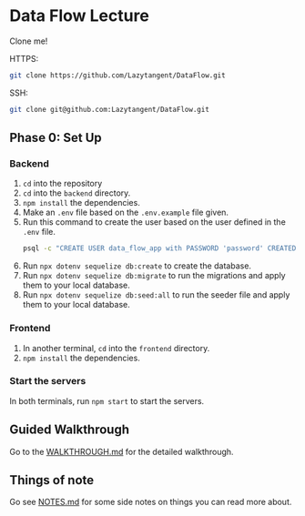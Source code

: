 # Data Flow Lecture

Clone me!

HTTPS:
```bash
git clone https://github.com/Lazytangent/DataFlow.git
```

SSH:
```bash
git clone git@github.com:Lazytangent/DataFlow.git
```

## Phase 0: Set Up
### Backend

1. `cd` into the repository
2. `cd` into the `backend` directory.
3. `npm install` the dependencies.
4. Make an `.env` file based on the `.env.example` file given.
5. Run this command to create the user based on the user defined in the `.env`
   file.
    ```bash
    psql -c "CREATE USER data_flow_app with PASSWORD 'password' CREATEDB;"
    ```
6. Run `npx dotenv sequelize db:create` to create the database.
7. Run `npx dotenv sequelize db:migrate` to run the migrations and apply them to
   your local database.
8. Run `npx dotenv sequelize db:seed:all` to run the seeder file and apply them
   to your local database.

### Frontend

1. In another terminal, `cd` into the `frontend` directory.
2. `npm install` the dependencies.

### Start the servers

In both terminals, run `npm start` to start the servers.

## Guided Walkthrough

Go to the [WALKTHROUGH.md](WALKTHROUGH.md) for the detailed walkthrough.

## Things of note

Go see [NOTES.md](NOTES.md) for some side notes on things you can read more
about.

